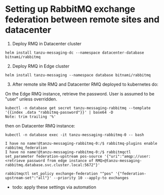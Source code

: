 # Setting up RabbitMQ exchange federation between remote sites and datacenter
1. Deploy RMQ in Datacenter cluster

```
helm install tanzu-messaging-dc --namespace datacenter-database bitnami/rabbitmq
```
2. Deploy RMQ in Edge cluster

```
helm install tanzu-messaging --namespace database bitnami/rabbitmq
```

3. After remote site RMQ and Datacenter RMQ deployed to kubernetes do:

On the Edge RMQ instance, retrieve the password.  User is assumed to be "user" unless overridden.
```
kubectl -n database get secret tanzu-messaging-rabbitmq --template '{{index .data "rabbitmq-password"}}' | base64 -D
Note: trim trailing '%'
```
then on Datacenter RMQ instance:
```
kubectl -n database exec -it tanzu-messaging-rabbitmq-0 -- bash

I have no name!@tanzu-messaging-rabbitmq-0:/$ rabbitmq-plugins enable rabbitmq_federation
I have no name!@tanzu-messaging-rabbitmq-0:/$ rabbitmqctl set_parameter federation-upstream pos-source '{"uri":"amqp://user:<retrieve password from edge instance of RMQ>@tanzu-messaging-rabbitmq.database.svc.cluster.local:5672"}'

rabbitmqctl set_policy exchange-federation "^pos" '{"federation-upstream-set":"all"}' --priority 10 --apply-to exchanges
```
* todo: apply these settings via automation
